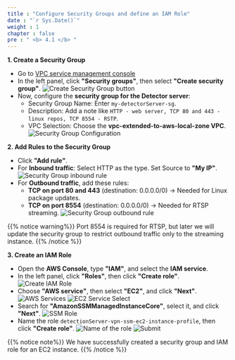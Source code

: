 ```yaml
---
title : "Configure Security Groups and define an IAM Role"
date : "`r Sys.Date()`"
weight : 1
chapter : false
pre : " <b> 4.1 </b> "
---
```

**1. Create a Security Group**
+ Go to [VPC service management console](https://console.aws.amazon.com/vpc/home)
+ In the left panel, click **"Security groups"**, then select **"Create security group"**.
![Create Security Group button](/images/4.sectionb/000-createsg.png)
+ Now, configure the **security group for the Detector server**:
  - Security Group Name: Enter ```my-detectorServer-sg```.
  - Description: Add a note like ```HTTP - web server, TCP 80 and 443 - linux repos, TCP 8554 - RSTP```.
  - VPC Selection: Choose the **vpc-extended-to-aws-local-zone VPC**.
  ![Security Group Configuration](/images/4.sectionb/001-sgconfig.png)

**2. Add Rules to the Security Group**
+ Click **"Add rule"**.
+ For **Inbound traffic**: Select HTTP as the type. Set Source to **"My IP"**.
  ![Security Group inbound rule](/images/4.sectionb/002-inboundrule.png)
+ For **Outbound traffic**, add these rules:
  - **TCP on port 80 and 443** (destination: 0.0.0.0/0) → Needed for Linux package updates.
  - **TCP on port 8554** (destination: 0.0.0.0/0) → Needed for RTSP streaming.
  ![Security Group outbound rule](/images/4.sectionb/003-outboundrule.png)

{{% notice warning%}}
Port 8554 is required for RTSP, but later we will update the security group to restrict outbound traffic only to the streaming instance.
{{% /notice %}}

**3. Create an IAM Role**
+ Open the **AWS Console**, type **"IAM"**, and select the **IAM service**.
+ In the left panel, click **"Roles"**, then click **"Create role"**.
![Create IAM Role](/images/4.sectionb/004-createrole.png)
+ Choose **"AWS service"**, then select **"EC2"**, and click **"Next"**.
![AWS Services](/images/4.sectionb/005-awsservice.png)
![EC2 Service Select](/images/4.sectionb/006-ec2serviceselect.png)
+ Search for **"AmazonSSMManagedInstanceCore"**, select it, and click **"Next"**.
![SSM Role](/images/4.sectionb/007-ssmrole.png)
+ Name the role ```detectionServer-vpn-ssm-ec2-instance-profile```, then click **"Create role"**.
![Name of the role](/images/4.sectionb/008-rolename.png)
![Submit](/images/4.sectionb/009-createrolesubmit.png)

{{% notice note%}}
We have successfully created a security group and IAM role for an EC2 instance.
{{% /notice %}}